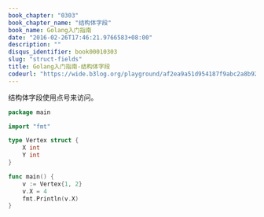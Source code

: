 ```yaml
---
book_chapter: "0303"
book_chapter_name: "结构体字段"
book_name: Golang入门指南
date: "2016-02-26T17:46:21.9766583+08:00"
description: ""
disqus_identifier: book00010303
slug: "struct-fields"
title: Golang入门指南-结构体字段
codeurl: "https://wide.b3log.org/playground/af2ea9a51d954187f9abc2a8b92eb42c.go"
---
```



结构体字段使用点号来访问。

```go
package main

import "fmt"

type Vertex struct {
	X int
	Y int
}

func main() {
	v := Vertex{1, 2}
	v.X = 4
	fmt.Println(v.X)
}

```

